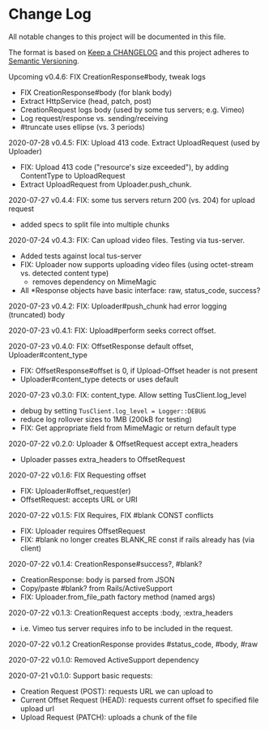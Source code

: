 # Change Log
All notable changes to this project will be documented in this file.

The format is based on [Keep a CHANGELOG](http://keepachangelog.com/)
and this project adheres to [Semantic Versioning](http://semver.org/).

Upcoming v0.4.6: FIX CreationResponse#body, tweak logs
- FIX CreationResponse#body (for blank body)
- Extract HttpService (head, patch, post)
- CreationRequest logs body (used by some tus servers; e.g. Vimeo)
- Log request/response vs. sending/receiving
- #truncate uses ellipse (vs. 3 periods)

2020-07-28 v0.4.5: FIX: Upload 413 code. Extract UploadRequest (used by Uploader)
- FIX: Upload 413 code ("resource's size exceeded"), by adding ContentType to UploadRequest
- Extract UploadRequest from Uploader.push_chunk.

2020-07-27 v0.4.4: FIX: some tus servers return 200 (vs. 204) for upload request
- added specs to split file into multiple chunks

2020-07-24 v0.4.3: FIX: Can upload video files. Testing via tus-server.
- Added tests against local tus-server
- FIX: Uploader now supports uploading video files (using octet-stream vs. detected content type)
  - removes dependency on MimeMagic
- All *Response objects have basic interface: raw, status_code, success?

2020-07-23 v0.4.2: FIX: Uploader#push_chunk had error logging (truncated) body

2020-07-23 v0.4.1: FIX: Upload#perform seeks correct offset.

2020-07-23 v0.4.0: FIX: OffsetResponse default offset, Uploader#content_type
- FIX: OffsetResponse#offset is 0, if Upload-Offset header is not present
- Uploader#content_type detects or uses default

2020-07-23 v0.3.0: FIX: content_type. Allow setting TusClient.log_level
- debug by setting `TusClient.log_level = Logger::DEBUG`
- reduce log rollover sizes to 1MB (200kB for testing)
- FIX: Get appropriate field from MimeMagic or return default type

2020-07-22 v0.2.0: Uploader & OffsetRequest accept extra_headers
- Uploader passes extra_headers to OffsetRequest

2020-07-22 v0.1.6: FIX Requesting offset
- FIX: Uploader#offset_request(er)
- OffsetRequest: accepts URL or URI

2020-07-22 v0.1.5: FIX Requires, FIX #blank CONST conflicts
- FIX: Uploader requires OffsetRequest
- FIX: #blank no longer creates BLANK_RE const if rails already has (via client)

2020-07-22 v0.1.4: CreationResponse#success?, #blank?
- CreationResponse: body is parsed from JSON
- Copy/paste #blank? from Rails/ActiveSupport
- FIX: Uploader.from_file_path factory method (named args)

2020-07-22 v0.1.3: CreationRequest accepts :body, :extra_headers
- i.e. Vimeo tus server requires info to be included in the request.

2020-07-22 v0.1.2 CreationResponse provides #status_code, #body, #raw

2020-07-22 v0.1.0: Removed ActiveSupport dependency

2020-07-21 v0.1.0: Support basic requests:
- Creation Request (POST): requests URL we can upload to
- Current Offset Request (HEAD): requests current offset fo specified file upload url
- Upload Request (PATCH): uploads a chunk of the file
